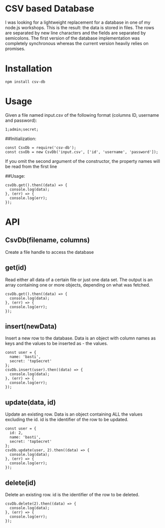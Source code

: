 # CSV based Database

I was looking for a lightweight replacement for a database in one of my node.js workshops.
This is the result: the data is stored in files. The rows are separated by new line characters
and the fields are separated by semicolons.
The first version of the database implementation was completely synchronous whereas the current version
heavily relies on promises.

# Installation
`npm install csv-db`

# Usage
Given a file named input.csv of the following format (columns ID, username and password):

```
1;admin;secret;
```

##Initialization:
```
const CsvDb = require('csv-db');
const csvDb = new CsvDb('input.csv', ['id', 'username', 'password']);
```

If you omit the second argument of the constructor, the property names will be read from the first line

##Usage:
```
csvDb.get().then((data) => {
  console.log(data);
}, (err) => {
  console.log(err);
});
```

# API
## CsvDb(filename, columns)
Create a file handle to access the database
## get(id)
Read either all data of a certain file or just one data set. The output is an array containing
one or more objects, depending on what was fetched.

```
csvDb.get().then((data) => {
  console.log(data);
}, (err) => {
  console.log(err);
});
```

## insert(newData)
Insert a new row to the database. Data is an object with column names as keys and the values to be inserted as - the values.

```
const user = {
  name: 'basti',
  secret: 'topSecret'
};
csvDb.insert(user).then((data) => {
  console.log(data);
}, (err) => {
  console.log(err);
});
```

## update(data, id)
Update an existing row. Data is an object containing ALL the values excluding the id. id is the identifier of the row to be updated.

```
const user = {
  id: 2,
  name: 'basti',
  secret: 'topSecret'
};
csvDb.update(user, 2).then((data) => {
  console.log(data);
}, (err) => {
  console.log(err);
});
```

## delete(id)
Delete an existing row. id is the identifier of the row to be deleted.

```
csvDb.delete(2).then((data) => {
  console.log(data);
}, (err) => {
  console.log(err);
});
```
